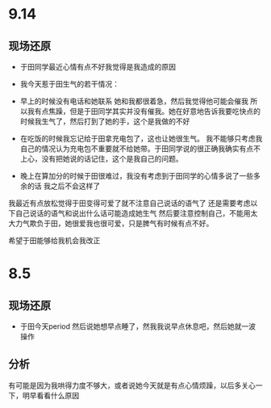 # 9.14

## 现场还原

- 于田同学最近心情有点不好我觉得是我造成的原因

- 我今天惹于田生气的若干情况：

 - 早上的时候没有电话和她联系 她和我都很着急，然后我觉得他可能会催我 所以我有点焦躁，但是于田同学其实并没有催我。她在好意地告诉我要吃快点的时候我生气了，然后打到了她的手，这个是我做的不好

 - 在吃饭的时候我忘记给于田拿充电包了，这也让她很生气。
我不能够只考虑我自己的情况认为充电包不重要就不给她带。于田同学说的很正确我确实有点不上心，没有把她说的话记住，这个是我自己的问题。

 - 晚上在算加分的时候于田很难过，我没有考虑到于田同学的心情多说了一些多余的话 我之后不会这样了
 
我最近有点放松觉得于田变得可爱了就不注意自己说话的语气了 还是需要考虑以下自己说话的语气和说出什么话可能造成她生气 
然后要注意控制自己，不能用太大力气欺负于田，她很爱我也很可爱，只是脾气有时候有点不好。

希望于田能够给我机会我改正


# 8.5

## 现场还原
- 于田今天period 然后说她想早点睡了，然我我说早点休息吧，然后她就一波操作

## 分析 
有可能是因为我哄得力度不够大，或者说她今天就是有点心情烦躁，以后多关心一下，明早看看什么原因




